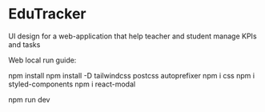 # EduTracker
UI design for a web-application that help teacher and student manage KPIs and tasks

Web local run guide:

npm install
npm install -D tailwindcss postcss autoprefixer
npm i css
npm i styled-components
npm i react-modal

npm run dev